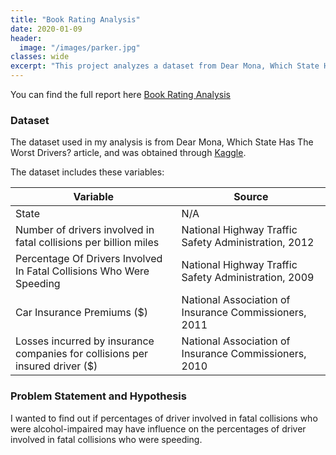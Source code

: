 ```yaml
---
title: "Book Rating Analysis"
date: 2020-01-09
header:
  image: "/images/parker.jpg"
classes: wide
excerpt: "This project analyzes a dataset from Dear Mona, Which State Has The Worst Drivers? Article"
---
```


You can find the full report here [Book Rating Analysis](https://github.com/dasun27/DSC/blob/master/files/Project_2_Report_Dasun_Wellawalage.pdf)

### Dataset
The dataset used in my analysis is from Dear Mona, Which State Has The Worst Drivers? article, and was obtained through 
[Kaggle](https://www.kaggle.com/fivethirtyeight/fivethirtyeight-bad-drivers-dataset).

The dataset includes these variables:

Variable | Source
---|---------
State | N/A
Number of drivers involved in fatal collisions per billion miles | National Highway Traffic Safety Administration, 2012
Percentage Of Drivers Involved In Fatal Collisions Who Were Speeding | National Highway Traffic Safety Administration, 2009
Car Insurance Premiums ($) | National Association of Insurance Commissioners, 2011
Losses incurred by insurance companies for collisions per insured driver ($) | National Association of Insurance Commissioners, 2010

### Problem Statement and Hypothesis
I wanted to find out if percentages of driver involved in fatal collisions who were alcohol-impaired may have influence on the percentages of driver involved in fatal collisions who were speeding.
